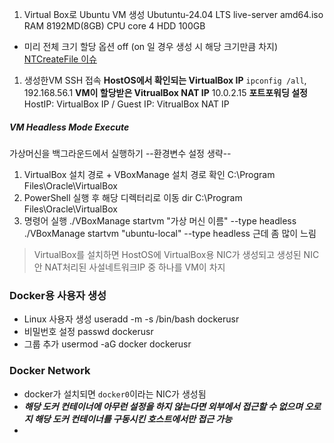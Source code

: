 1. Virtual Box로 Ubuntu VM 생성
Ubutuntu-24.04 LTS live-server amd64.iso
RAM 8192MD(8GB)
CPU core 4
HDD 100GB
- 미리 전체 크기 할당 옵션 off (on 일 경우 생성 시 해당 크기만큼 차지)
[NTCreateFile 이슈](https://m.blog.naver.com/jrkim/221522494580)

1. 생성한VM SSH 접속
**HostOS에서 확인되는 VirtualBox IP**
`ipconfig /all`, 192.168.56.1
**VM이 할당받은 VitrualBox NAT IP**
10.0.2.15
**포트포워딩 설정**
HostIP: VirtualBox IP / Guest IP: VitrualBox NAT IP

##### VM Headless Mode Execute
가상머신을 백그라운드에서 실행하기
--환경변수 설정 생략--
1. VirtualBox 설치 경로 + VBoxManage 설치 경로 확인
	C:\Program Files\Oracle\VirtualBox
2. PowerShell 실행 후 해당 디렉터리로 이동
	dir C:\Program Files\Oracle\VirtualBox
3. 명령어 실행
	./VBoxManage startvm "가상 머신 이름" --type headless
	./VBoxManage startvm "ubuntu-local" --type headless
근데 좀 많이 느림

> VirtualBox를 설치하면 HostOS에 VirtualBox용 NIC가 생성되고 생성된 NIC 안 NAT처리된 사설네트워크IP 중 하나를 VM이 차지

### Docker용 사용자 생성
- Linux 사용자 생성
useradd -m -s /bin/bash dockerusr
- 비밀번호 설정
passwd dockerusr
- 그룹 추가
usermod -aG docker dockerusr

### Docker Network
- docker가 설치되면 `docker0`이라는 NIC가 생성됨
- _**해당 도커 컨테이너에 아무런 설정을 하지 않는다면 외부에서 접근할 수 없으며 오로지 해당 도커 컨테이너를 구동시킨 호스트에서만 접근 가능**_
- 